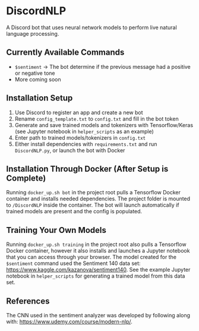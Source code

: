 # DiscordNLP
A Discord bot that uses neural network models to perform live natural language processing.

## Currently Available Commands

 - `$sentiment` -> The bot determine if the previous message had a positive or negative tone
 - More coming soon

## Installation Setup

 1. Use Discord to register an app and create a new bot
 2. Rename `config_template.txt` to `config.txt` and fill in the bot token
 3. Generate and save trained models and tokenizers with Tensorflow/Keras (see Jupyter notebook in `helper_scripts` as an example)
 4. Enter path to trained models/tokenizers in `config.txt`
 5. Either install dependencies with `requirements.txt` and run `DiscordNLP.py`, or launch the bot with Docker

## Installation Through Docker (After Setup is Complete)
Running `docker_up.sh bot` in the project root pulls a Tensorflow Docker container and installs needed dependencies. The project folder is mounted to `/DiscordNLP` inside the container. The bot will launch automatically if trained models are present and the config is populated. 

## Training Your Own Models
Running `docker_up.sh training` in the project root also pulls a Tensorflow Docker container, however it also installs and launches a Jupyter notebook that you can access through your browser. The model created for the `$sentiment` command used the Sentiment 140 data set: https://www.kaggle.com/kazanova/sentiment140. See the example Jupyter notebook in `helper_scripts` for generating a trained model from this data set.

## References
The CNN used in the sentiment analyzer was developed by following along with: https://www.udemy.com/course/modern-nlp/. 
